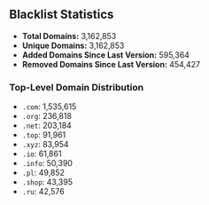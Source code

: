 ## Blacklist Statistics

- **Total Domains:** 3,162,853
- **Unique Domains:** 3,162,853
- **Added Domains Since Last Version:** 595,364
- **Removed Domains Since Last Version:** 454,427

### Top-Level Domain Distribution

-  `.com`: 1,535,615
-  `.org`: 236,818
-  `.net`: 203,184
-  `.top`: 91,961
-  `.xyz`: 83,954
-  `.io`: 61,861
-  `.info`: 50,390
-  `.pl`: 49,852
-  `.shop`: 43,395
-  `.ru`: 42,576
